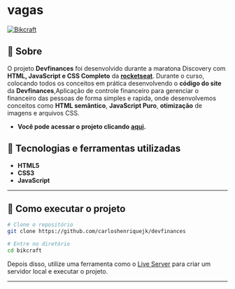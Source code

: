 # vagas


[![Bikcraft]( https://imgur.com/a/EFQzj5J.png "Clique para acessar o projeto")](https://listarr.000webhostapp.com "Clique para acessar o projeto")   

## 📖 Sobre   
O projeto **Devfinances** foi desenvolvido durante a maratona Discovery com **HTML, JavaScript e CSS Completo** da **[rocketseat](https://www.rocketseat.com.br/discover)**. Durante o curso, colocando todos os conceitos em prática desenvolvendo o **código do site** da **Devfinances**,Aplicação de controle financeiro para gerenciar o financeiro das pessoas de forma simples e rapida, onde desenvolvemos conceitos como **HTML semântico**, **JavaScript Puro**, **otimização** de imagens e arquivos CSS.  


- **Você pode acessar o projeto clicando [aqui](https://devfinan.netlify.app).**


## 🚀 Tecnologias e ferramentas utilizadas
- **HTML5**
- **CSS3**
- **JavaScript**
---

## 🔧 Como executar o projeto

```bash
# Clone o repositório
git clone https://github.com/carloshenriquejk/devfinances

# Entre no diretório
cd bikcraft
```
Depois disso, utilize uma ferramenta como o [Live Server](https://marketplace.visualstudio.com/items?itemName=ritwickdey.LiveServer) para criar um servidor local e executar o projeto.

---
